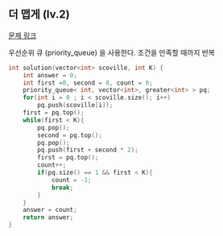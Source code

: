## 더 맵게 (lv.2)

[문제 링크](https://programmers.co.kr/learn/courses/30/lessons/42626)


우선순위 큐 (priority_queue) 을 사용한다.
조건을 만족할 때까지 반복


```c++
int solution(vector<int> scoville, int K) {
    int answer = 0;
    int first =0, second = 0, count = 0;
    priority_queue< int, vector<int>, greater<int> > pq;
    for(int i = 0 ; i < scoville.size(); i++)
        pq.push(scoville[i]);
    first = pq.top();
    while(first < K){        
        pq.pop();
        second = pq.top();
        pq.pop();        
        pq.push(first + second * 2);
        first = pq.top();
        count++;
        if(pq.size() == 1 && first < K){
            count = -1;
            break;
        }
    }
    answer = count;
    return answer;
}
```
